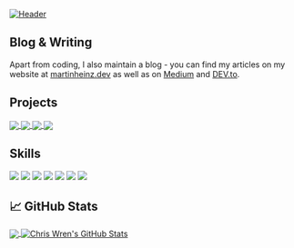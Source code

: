 [![Header](https://raw.githubusercontent.com/ChrisWrenDev/ChrisWrenDev/master/readme_header.png "Header")](https://github.com/ChrisWrenDev/ChrisWrenDev)

## Blog & Writing

Apart from coding, I also maintain a blog - you can find my articles on my website at [martinheinz.dev](https://martinheinz.dev/) as well as on [Medium](https://medium.com/@martin.heinz) and [DEV.to](https://dev.to/martinheinz).

## Projects

<a href="https://github.com/ChrisWrenDev/Kings">
  <img align="center" src="https://github-readme-stats.vercel.app/api/pin/?username=ChrisWrenDev&repo=Kings&title_color=ffffff&text_color=c9cacc&icon_color=e9425b&bg_color=262e33" />
</a>

<a href="https://github.com/ChrisWrenDev/Squad">
  <img align="center" src="https://github-readme-stats.vercel.app/api/pin/?username=ChrisWrenDev&repo=Squad&title_color=ffffff&text_color=c9cacc&icon_color=e9425b&bg_color=262e33" />
</a>

<a href="https://github.com/ChrisWrenDev/Prism">
  <img align="center" src="https://github-readme-stats.vercel.app/api/pin/?username=ChrisWrenDev&repo=Prism&title_color=ffffff&text_color=c9cacc&icon_color=e9425b&bg_color=262e33" />
</a>

<a href="https://github.com/ChrisWrenDev/Routes">
  <img align="center" src="https://github-readme-stats.vercel.app/api/pin/?username=ChrisWrenDev&repo=Routes&title_color=ffffff&text_color=c9cacc&icon_color=e9425b&bg_color=262e33" />
</a>

## Skills

![](https://img.shields.io/badge/Language-JavaScript-informational?style=flat&logo=JavaScript&logoColor=white&color=4e81c2)
![](https://img.shields.io/badge/Web%20Dev-React-informational?style=flat&logo=react&logoColor=white&color=4e81c2)
![](https://img.shields.io/badge/Web%20Dev-Redux-informational?style=flat&logo=Redux&logoColor=white&color=4e81c2)
![](https://img.shields.io/badge/Web%20Dev-CSS-informational?style=flat&logo=css3&logoColor=white&color=4e81c2)
![](https://img.shields.io/badge/Web%20Dev-HTML-informational?style=flat&logo=html5&logoColor=white&color=4e81c2)
![](https://img.shields.io/badge/Tool-Git-informational?style=flat&logo=git&logoColor=white&color=4e81c2)
![](https://img.shields.io/badge/Tool-GitHub-informational?style=flat&logo=github&logoColor=white&color=4e81c2)

## &#x1f4c8; GitHub Stats

<a href="https://github.com/ChrisWrenDev/ChrisWrenDev">
  <img align="center" src="https://github-readme-stats.vercel.app/api/top-langs/?username=ChrisWrenDev&hide=java,html,tex&title_color=ffffff&text_color=c9cacc&icon_color=e9425b&bg_color=262e33&langs_count=3" />
</a>
<a href="https://github.com/ChrisWrenDev/ChrisWrenDev">
  <img align="center" src="https://github-readme-stats.vercel.app/api?username=ChrisWrenDev&show_icons=true&line_height=27&count_private=true&title_color=ffffff&text_color=c9cacc&icon_color=e9425b&bg_color=262e33" alt="Chris Wren's GitHub Stats" />
</a>

<!-- links to social media icons -->

<!-- icons with padding -->

[1.1]: http://i.imgur.com/0o48UoR.png "github icon with padding"

<!-- icons without padding -->

[1.2]: http://i.imgur.com/9I6NRUm.png "github icon without padding"
[2.2]: https://raw.githubusercontent.com/MartinHeinz/MartinHeinz/master/linkedin-3-16.png "LinkedIn icon without padding"

<!-- links to your social media accounts -->

[1]: https://github.com/ChrisWrenDev
[2]: https://www.linkedin.com/in/chris-wren/

<!-- Resources -->
<!-- Icons: https://simpleicons.org/ -->
<!-- GitHub Stats: https://github.com/anuraghazra/github-readme-stats -->
<!-- Emojis: https://emojipedia.org/emoji/ -->
<!-- HTML Emojis: https://www.fileformat.info/index.htm -->
<!-- Shields: https://shields.io/ -->
<!-- Awesome GitHub Profile README: https://github.com/abhisheknaiidu/awesome-github-profile-readme -->
